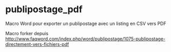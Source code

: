 # publipostage_pdf
Macro Word pour exporter un publipostage avec un listing en CSV vers PDF

Macro forker depuis http://www.faqword.com/index.php/word/publipostage/1075-publipostage-directement-vers-fichiers-pdf